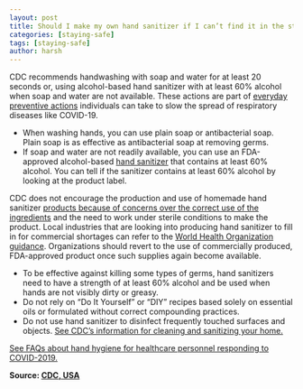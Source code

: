 ```yaml
---
layout: post
title: Should I make my own hand sanitizer if I can’t find it in the stores?
categories: [staying-safe]
tags: [staying-safe]
author: harsh
---
```


CDC recommends handwashing with soap and water for at least 20 seconds or, using alcohol-based hand sanitizer with at least 60% alcohol when soap and water are not available. These actions are part of [everyday preventive actions](https://www.cdc.gov/coronavirus/2019-ncov/prevent-getting-sick/prevention.html) individuals can take to slow the spread of respiratory diseases like COVID-19.

- When washing hands, you can use plain soap or antibacterial soap. Plain soap is as effective as antibacterial soap at removing germs.
- If soap and water are not readily available, you can use an FDA-approved alcohol-based [hand sanitizer](https://www.cdc.gov/handwashing/show-me-the-science-hand-sanitizer.html) that contains at least 60% alcohol. You can tell if the sanitizer contains at least 60% alcohol by looking at the product label.

CDC does not encourage the production and use of homemade hand sanitizer [products because of concerns over the correct use of the ingredients](https://www.fda.gov/media/136118/download) and the need to work under sterile conditions to make the product. Local industries that are looking into producing hand sanitizer to fill in for commercial shortages can refer to the [World Health Organization guidance](https://www.who.int/gpsc/5may/Guide_to_Local_Production.pdf). Organizations should revert to the use of commercially produced, FDA-approved product once such supplies again become available.

- To be effective against killing some types of germs, hand sanitizers need to have a strength of at least 60% alcohol and be used when hands are not visibly dirty or greasy.
- Do not rely on “Do It Yourself” or “DIY” recipes based solely on essential oils or formulated without correct compounding practices.
- Do not use hand sanitizer to disinfect frequently touched surfaces and objects. [See CDC’s information for cleaning and sanitizing your home.](https://www.cdc.gov/coronavirus/2019-ncov/prevent-getting-sick/disinfecting-your-home.html)

[See FAQs about hand hygiene for healthcare personnel responding to COVID-2019.](https://www.cdc.gov/coronavirus/2019-ncov/infection-control/hcp-hand-hygiene-faq.html)

**Source: [CDC, USA](https://www.cdc.gov/coronavirus/2019-ncov/faq.html)**
